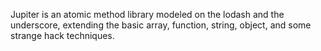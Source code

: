 Jupiter is an atomic method library modeled on the lodash and the underscore, extending the basic array, function, string, object, and some strange hack techniques.